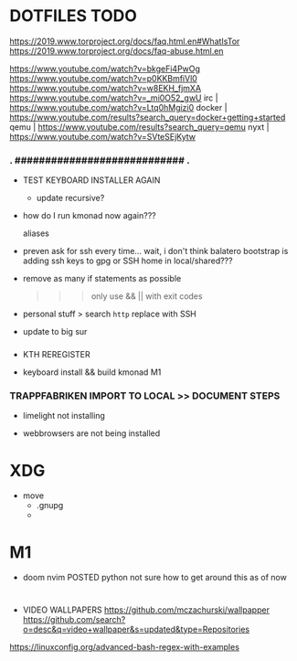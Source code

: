 # DOTFILES TODO

https://2019.www.torproject.org/docs/faq.html.en#WhatIsTor
https://2019.www.torproject.org/docs/faq-abuse.html.en

https://www.youtube.com/watch?v=bkgeFi4PwOg
https://www.youtube.com/watch?v=p0KKBmfiVl0
https://www.youtube.com/watch?v=w8EKH_fjmXA
https://www.youtube.com/watch?v=_mi0O52_gwU
irc     | https://www.youtube.com/watch?v=Ltq0hMgizi0
docker  | https://www.youtube.com/results?search_query=docker+getting+started
qemu    | https://www.youtube.com/results?search_query=qemu
nyxt    | https://www.youtube.com/watch?v=SVteSEjKytw

### . ############################ . ###

- TEST KEYBOARD INSTALLER AGAIN
    - update recursive?

- how do I run kmonad now again???

    aliases 

- preven ask for ssh every time...
    wait, i don't think balatero bootstrap is adding ssh keys to
    gpg or SSH home in local/shared???

- remove as many if statements as possible
    >>> only use && || with exit codes

- personal stuff > search `http` replace with SSH

- update to big sur

### 

- KTH REREGISTER

- keyboard install && build kmonad M1

### TRAPPFABRIKEN IMPORT TO LOCAL >> DOCUMENT STEPS ###








- limelight not installing

- webbrowsers are not being installed

# XDG ##########################################

* move
    - .gnupg
    -

# M1 ###########################################

- doom nvim POSTED
    python not sure how to get around this as of now

# ########################################################

- VIDEO WALLPAPERS
    https://github.com/mczachurski/wallpapper
    https://github.com/search?o=desc&q=video+wallpaper&s=updated&type=Repositories

https://linuxconfig.org/advanced-bash-regex-with-examples
